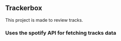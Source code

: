 ## Trackerbox
This project is made to review tracks.
### Uses the spotify API for fetching tracks data
